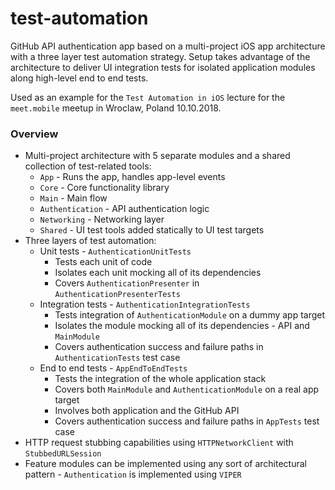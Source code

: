 # test-automation

GitHub API authentication app based on a multi-project iOS app architecture with a three layer test automation strategy. Setup takes advantage of the architecture to deliver UI integration tests for isolated application modules along high-level end to end tests. 

Used as an example for the `Test Automation in iOS` lecture for the `meet.mobile` meetup in Wroclaw, Poland 10.10.2018.

### Overview

- Multi-project architecture with 5 separate modules and a shared collection of test-related tools: 
  - `App` - Runs the app, handles app-level events
  - `Core` - Core functionality library
  - `Main` - Main flow
  - `Authentication` - API authentication logic
  - `Networking` - Networking layer
  - `Shared` - UI test tools added statically to UI test targets
- Three layers of test automation:
  - Unit tests - `AuthenticationUnitTests`
    - Tests each unit of code
    - Isolates each unit mocking all of its dependencies
    - Covers `AuthenticationPresenter` in `AuthenticationPresenterTests`
  - Integration tests - `AuthenticationIntegrationTests`
    - Tests integration of `AuthenticationModule` on a dummy app target
    - Isolates the module mocking all of its dependencies - API and `MainModule`
    - Covers authentication success and failure paths in `AuthenticationTests` test case
  - End to end tests - `AppEndToEndTests`
    - Tests the integration of the whole application stack
    - Covers both `MainModule` and `AuthenticationModule` on a real app target
    - Involves both application and the GitHub API
    - Covers authentication success and failure paths in `AppTests` test case
- HTTP request stubbing capabilities using `HTTPNetworkClient` with `StubbedURLSession`
- Feature modules can be implemented using any sort of architectural pattern - `Authentication` is implemented using `VIPER`
